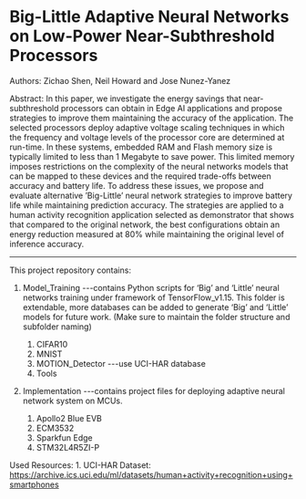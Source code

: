 # Big-Little Adaptive Neural Networks on Low-Power Near-Subthreshold Processors
Authors: Zichao Shen, Neil Howard and Jose Nunez-Yanez 

Abstract: In this paper, we investigate the energy savings that near-subthreshold processors can obtain in Edge AI applications and propose strategies to improve them maintaining the accuracy of the application. The selected processors deploy adaptive voltage scaling techniques in which the frequency and voltage levels of the processor core are determined at run-time. In these systems, embedded RAM and Flash memory size is typically limited to less than 1 Megabyte to save power. This limited memory imposes restrictions on the complexity of the neural networks models that can be mapped to these devices and the required trade-offs between accuracy and battery life. To address these issues, we propose and evaluate alternative ’Big-Little’ neural network strategies to improve battery life while maintaining prediction accuracy. The strategies are applied to a human activity recognition application selected as demonstrator that shows that compared to the original network, the best configurations obtain an energy reduction measured at 80% while maintaining the original level of inference accuracy.  

-------------------------------------------------------------------------------
This project repository contains:
1.  Model_Training      ---contains Python scripts for ‘Big’ and ‘Little’ neural networks training under framework of TensorFlow_v1.15. This folder is extendable, more databases can be added to generate ‘Big’ and ‘Little’ models for future work. (Make sure to maintain the folder structure and subfolder naming)
    1.  CIFAR10
    2.  MNIST
    3.  MOTION_Detector     ---use UCI-HAR database
    4.  Tools

2.  Implementation      ---contains project files for deploying adaptive neural network system on MCUs.
    1.  Apollo2 Blue EVB
    2.  ECM3532
    3.  Sparkfun Edge
    4.  STM32L4R5ZI-P





Used Resources:
    1. UCI-HAR Dataset: https://archive.ics.uci.edu/ml/datasets/human+activity+recognition+using+smartphones



